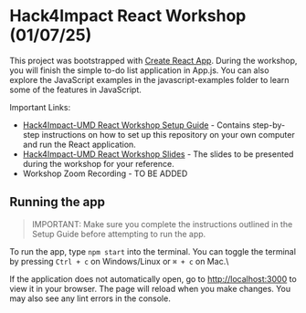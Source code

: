 # Hack4Impact React Workshop (01/07/25)

This project was bootstrapped with [Create React App](https://github.com/facebook/create-react-app). During the workshop, you will finish the simple to-do list application in App.js. You can also explore the JavaScript examples in the javascript-examples folder to learn some of the features in JavaScript.

Important Links:
- [Hack4Impact-UMD React Workshop Setup Guide](https://h4i.notion.site/Hack4Impact-UMD-React-Workshop-Setup-Guide-170197abf07b80439d09eb8d41612fa5?pvs=4) - Contains step-by-step instructions on how to set up this repository on your own computer and run the React application.
- [Hack4Impact-UMD React Workshop Slides](https://docs.google.com/presentation/d/1LlolQKGYhnC3WeHetyen232CmjxWAbYjkHZfFU3ePXM/edit?usp=sharing) - The slides to be presented during the workshop for your reference.
- Workshop Zoom Recording - TO BE ADDED

## Running the app 
> IMPORTANT: Make sure you complete the instructions outlined in the Setup Guide before attempting to run the app.

To run the app, type `npm start` into the terminal. You can toggle the terminal by pressing `Ctrl + c` on Windows/Linux or `⌘ + c` on Mac.\

 If the application does not automatically open, go to [http://localhost:3000](http://localhost:3000) to view it in your browser. The page will reload when you make changes. You may also see any lint errors in the console.